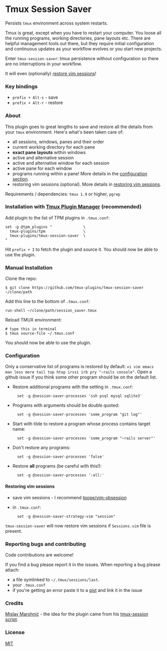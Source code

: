 # Tmux Session Saver

Persists `tmux` environment across system restarts.

Tmux is great, except when you have to restart your computer. You loose all the
running programs, working directories, pane layouts etc.
There are helpful management tools out there, but they require initial
configuration and continuous updates as your workflow evolves or you start new
projects.

Enter `tmux-session-saver`: tmux persistence without configuration so there are
no interruptions in your workflow.

It will even (optionally) [restore vim sessions](#restoring-vim-sessions)!

### Key bindings

- `prefix + Alt-s` - save
- `prefix + Alt-r` - restore

### About

This plugin goes to great lengths to save and restore all the details from your
`tmux` environment. Here's what's been taken care of:

- all sessions, windows, panes and their order
- current working directory for each pane
- **exact pane layouts** within windows
- active and alternative session
- active and alternative window for each session
- active pane for each window
- programs running within a pane! More details in the [configuration section](#configuration).
- restoring vim sessions (optional). More details in
  [restoring vim sessions](#restoring-vim-sessions).

Requirements / dependencies: `tmux 1.9` or higher, `pgrep`

### Installation with [Tmux Plugin Manager](https://github.com/tmux-plugins/tpm) (recommended)

Add plugin to the list of TPM plugins in `.tmux.conf`:

    set -g @tpm_plugins "              \
      tmux-plugins/tpm                 \
      tmux-plugins/tmux-session-saver  \
    "

Hit `prefix + I` to fetch the plugin and source it. You should now be able to
use the plugin.

### Manual Installation

Clone the repo:

    $ git clone https://github.com/tmux-plugins/tmux-session-saver ~/clone/path

Add this line to the bottom of `.tmux.conf`:

    run-shell ~/clone/path/session_saver.tmux

Reload TMUX environment:

    # type this in terminal
    $ tmux source-file ~/.tmux.conf

You should now be able to use the plugin.

### Configuration

Only a conservative list of programs is restored by default:
`vi vim emacs man less more tail top htop irssi irb pry "~rails console"`.
Open a github issue if you think some other program should be on the default list.

- Restore additional programs with the setting in `.tmux.conf`:

        set -g @session-saver-processes 'ssh psql mysql sqlite3'

- Programs with arguments should be double quoted:

        set -g @session-saver-processes 'some_program "git log"'

- Start with tilde to restore a program whose process contains target name:

        set -g @session-saver-processes 'some_program "~rails server"'

- Don't restore any programs:

        set -g @session-saver-processes 'false'

- Restore **all** programs (be careful with this!):

        set -g @session-saver-processes ':all:'

#### Restoring vim sessions

- save vim sessions - I recommend [tpope/vim-obsession](tpope/vim-obsession)
- in `.tmux.conf`:

        set -g @session-saver-strategy-vim "session"

`tmux-session-saver` will now restore vim sessions if `Sessions.vim` file is
present.

### Reporting bugs and contributing

Code contributions are welcome!

If you find a bug please report it in the issues. When reporting a bug please
attach:
- a file symlinked to `~/.tmux/sessions/last`.
- your `.tmux.conf`
- if you're getting an error paste it to a [gist](https://gist.github.com/) and
  link it in the issue

### Credits

[Mislav Marohnić](https://github.com/mislav) - the idea for the plugin came from his
[tmux-session script](https://github.com/mislav/dotfiles/blob/master/bin/tmux-session).

### License
[MIT](LICENSE.md)
